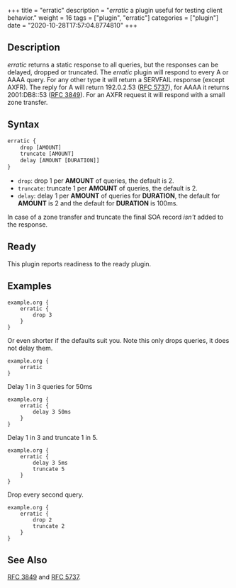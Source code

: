 +++
title = "erratic"
description = "*erratic* a plugin useful for testing client behavior."
weight = 16
tags = ["plugin", "erratic"]
categories = ["plugin"]
date = "2020-10-28T17:57:04.8774810"
+++

## Description

*erratic* returns a static response to all queries, but the responses can be delayed,
dropped or truncated. The *erratic* plugin will respond to every A or AAAA query. For
any other type it will return a SERVFAIL response (except AXFR). The reply for A will return
192.0.2.53 ([RFC 5737](https://tools.ietf.org/html/rfc5737)), for AAAA it returns 2001:DB8::53 ([RFC
3849](https://tools.ietf.org/html/rfc3849)). For an AXFR request it will respond with a small
zone transfer.

## Syntax

~~~ txt
erratic {
    drop [AMOUNT]
    truncate [AMOUNT]
    delay [AMOUNT [DURATION]]
}
~~~

* `drop`: drop 1 per **AMOUNT** of queries, the default is 2.
* `truncate`: truncate 1 per **AMOUNT** of queries, the default is 2.
* `delay`: delay 1 per **AMOUNT** of queries for **DURATION**, the default for **AMOUNT** is 2 and
  the default for **DURATION** is 100ms.

In case of a zone transfer and truncate the final SOA record *isn't* added to the response.

## Ready

This plugin reports readiness to the ready plugin.

## Examples

~~~ corefile
example.org {
    erratic {
        drop 3
    }
}
~~~

Or even shorter if the defaults suit you. Note this only drops queries, it does not delay them.

~~~ corefile
example.org {
    erratic
}
~~~

Delay 1 in 3 queries for 50ms

~~~ corefile
example.org {
    erratic {
        delay 3 50ms
    }
}
~~~

Delay 1 in 3 and truncate 1 in 5.

~~~ corefile
example.org {
    erratic {
        delay 3 5ms
        truncate 5
    }
}
~~~

Drop every second query.

~~~ corefile
example.org {
    erratic {
        drop 2
        truncate 2
    }
}
~~~

## See Also

[RFC 3849](https://tools.ietf.org/html/rfc3849) and [RFC 5737](https://tools.ietf.org/html/rfc5737).
